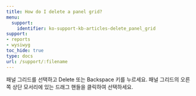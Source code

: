 ```yaml
---
title: How do I delete a panel grid?
menu:
  support:
    identifier: ko-support-kb-articles-delete_panel_grid
support:
- reports
- wysiwyg
toc_hide: true
type: docs
url: /support/:filename
---
```


패널 그리드를 선택하고 Delete 또는 Backspace 키를 누르세요. 패널 그리드의 오른쪽 상단 모서리에 있는 드래그 핸들을 클릭하여 선택하세요.
